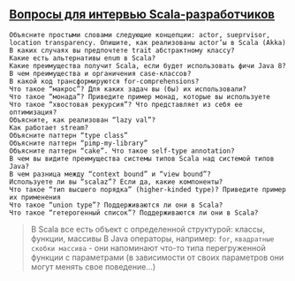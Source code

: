 
[Вопросы для интервью Scala-разработчиков](http://scala.by/news/2014/12/10/interview-questions)
----------------------------------------


    Объясните простыми словами следующие концепции: actor, sueprvisor, location transparency. Опишите, как реализованы actor’ы в Scala (Akka)
    В каких случаях вы предпочтете trait абстрактному классу?
    Какие есть альтернативы enum в Scala?
    Какие преимущества получит Scala, если будет использовать фичи Java 8?
    В чем преимущества и органичения case-классов?
    В какой код трансформируются for-comprehensions?
    Что такое “макрос”? Для каких задач вы (бы) их использовали?
    Что такое “монада”? Приведите пример монад, которые вы используете
    Что такое “хвостовая рекурсия”? Что представляет из себя ее оптимизация?
    Объясните, как реализован “lazy val”?
    Как работает stream?
    Объясните паттерн “type class”
    Объясните паттерн “pimp-my-library”
    Объясните паттерн “cake”. Что такое self-type annotation?
    В чем вы видите преимущества системы типов Scala над системой типов Java?
    В чем разница между “context bound” и “view bound”?
    Используете ли вы “scalaz”? Если да, какие компоненты?
    Что такое “тип высшего порядка” (higher-kinded type)? Приведите пример их применения
    Что такое “union type”? Поддерживаются ли они в Scala?
    Что такое “гетерогенный список”? Поддерживаются ли они в Scala?



> В Scala все есть объект с определенной структурой: классы, функции, массивы
> В Java операторы, например: `for`, `квадратные скобки массива` - они напоминают что-то типа перегруженной функции с параметрами (в зависимости от своих параметров они могут менять свое поведение...)
